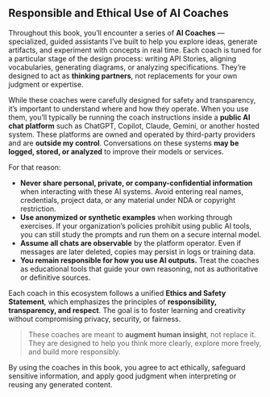 ## Responsible and Ethical Use of AI Coaches

Throughout this book, you’ll encounter a series of **AI Coaches** — specialized, guided assistants I’ve built to help you explore ideas, generate artifacts, and experiment with concepts in real time. Each coach is tuned for a particular stage of the design process: writing API Stories, aligning vocabularies, generating diagrams, or analyzing specifications. They’re designed to act as **thinking partners**, not replacements for your own judgment or expertise.

While these coaches were carefully designed for safety and transparency, it’s important to understand where and how they operate.
When you use them, you’ll typically be running the coach instructions inside a **public AI chat platform** such as ChatGPT, Copilot, Claude, Gemini, or another hosted system. These platforms are owned and operated by third-party providers and are **outside my control**. Conversations on these systems **may be logged, stored, or analyzed** to improve their models or services.

For that reason:

* **Never share personal, private, or company-confidential information** when interacting with these AI systems.
  Avoid entering real names, credentials, project data, or any material under NDA or copyright restriction.
* **Use anonymized or synthetic examples** when working through exercises. If your organization’s policies prohibit using public AI tools, you can still study the prompts and run them on a secure internal model.
* **Assume all chats are observable** by the platform operator.
  Even if messages are later deleted, copies may persist in logs or training data.
* **You remain responsible for how you use AI outputs.** Treat the coaches as educational tools that guide your own reasoning, not as authoritative or definitive sources.

Each coach in this ecosystem follows a unified **Ethics and Safety Statement**, which emphasizes the principles of **responsibility, transparency, and respect**. The goal is to foster learning and creativity without compromising privacy, security, or fairness.

> These coaches are meant to **augment human insight**, not replace it.
> They are designed to help you think more clearly, explore more freely, and build more responsibly.

By using the coaches in this book, you agree to act ethically, safeguard sensitive information, and apply good judgment when interpreting or reusing any generated content.

